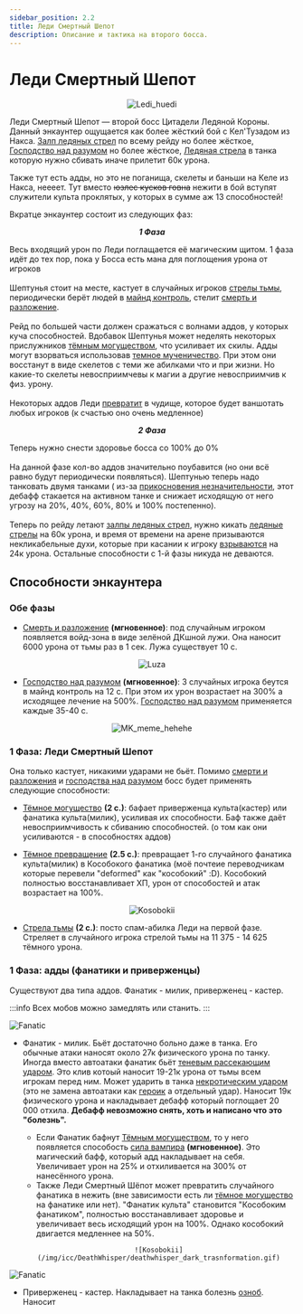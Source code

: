 ```yaml
---
sidebar_position: 2.2
title: Леди Смертный Шепот
description: Описание и тактика на второго босса.
---
```


# Леди Смертный Шепот

<center>

![Ledi_huedi](/img/icc/DeathWhisper/lady_deathwhisper.jpg)

</center>

Леди Смертный Шепот — второй босс Цитадели Ледяной Короны. Данный энкаунтер ощущается как более жёсткий бой с
Кел'Тузадом из Накса. [Залп ледяных стрел](https://www.wowhead.com/wotlk/ru/spell=72905) по всему рейду но более
жёсткое, [Господство над разумом](https://www.wowhead.com/wotlk/ru/spell=71289) но более
жёсткое, [Ледяная стрела](https://www.wowhead.com/wotlk/spell=71420) в танка которую нужно сбивать иначе прилетит 60к
урона.

Также тут есть адды, но это не поганища, скелеты и баньши на Келе из Накса, неееет. Тут вместо ~~юзлес кусков говна~~
нежити в бой вступят служители культа проклятых, у которых в сумме аж 13 способностей!

Вкратце энкаунтер состоит из следующих фаз:
<center><i><b>1 Фаза</b></i></center>

Весь входящий урон по Леди поглащается её магическим щитом. 1 фаза идёт до тех пор, пока у Босса есть мана для
поглощения урона от игроков<br/><br/> Шептунья стоит на месте, кастует в случайных
игроков [стрелы тьмы](https://www.wowhead.com/wotlk/ru/spell=71254), периодически берёт людей
в [майнд контроль](https://www.wowhead.com/wotlk/ru/spell=71289),
стелит [смерть и разложение](https://www.wowhead.com/wotlk/ru/spell=71001). <br/><br/> Рейд по большей части должен
сражаться с волнами аддов, у которых куча способностей. Вдобавок Шептунья может неделять некоторых
прислужников [тёмным могуществом](https://www.wowhead.com/wotlk/ru/spell=70901), что усиливает их скилы. Адды могут
взорваться использовав [темное мученичество](https://www.wowhead.com/wotlk/ru/spell=71236). При этом они восстанут в
виде скелетов с теми же абилками что и при жизни. Но какие-то скелеты невосприимчевы к магии а другие невосприимчив к
физ. урону. <br/><br/> Некоторых аддов Леди [превратит](https://www.wowhead.com/wotlk/ru/spell=70900) в чудище, которое
будет ваншотать любых игроков (к счастью оно очень медленное)

<center><i><b>2 Фаза</b></i></center> 

Теперь нужно снести здоровье босса со 100% до 0%  <br/><br/> На данной фазе кол-во аддов значительно поубавится (но они
всё равно будут периодически появляться). Шептунью теперь надо танковать двумя танками (
из-за [прикосновения незначительности](https://www.wowhead.com/wotlk/ru/spell=71204), этот дебафф стакается на активном
танке и снижает исходящую от него угрозу на 20%, 40%, 60%, 80% и 100% постепенно). <br/><br/>Теперь по рейду
летают [залпы ледяных стрел](https://www.wowhead.com/wotlk/ru/spell=72905), нужно
кикать [ледяные стрелы](https://www.wowhead.com/wotlk/spell=71420) на 60к урона, и время от времени на арене призываются
некликабельные духи, которые при касании к игроку [взрываются](https://www.wowhead.com/wotlk/ru/spell=71544) на 24к
урона. Остальные способности с 1-й фазы никуда не деваются.

## Способности энкаунтера

### Обе фазы

- [Смерть и разложение](https://www.wowhead.com/wotlk/ru/spell=71001) **(мгновенное)**: под случайным игроком появляется
  войд-зона в виде зелёной ДКшной лужи. Она наносит 6000 урона от <span className="dmg-shadow">тьмы</span> раз в 1 сек.
  Лужа существует 10 с.

<center>

![Luza](/img/icc/DeathWhisper/deathwhisper_DaD.gif)
</center>

- [Господство над разумом](https://www.wowhead.com/wotlk/ru/spell=71289) **(мгновенное)**: 3 случайных игрока беутся в
  майнд контроль на 12 с. При этом их урон возрастает на 300% а исходящее лечение на
  500%. [Господство над разумом](https://www.wowhead.com/wotlk/ru/spell=71289) применяется каждые 35-40 с.

<center>

![MK_meme_hehehe](/img/icc/DeathWhisper/Mind_control_MEM_2.png)
</center>

### 1 Фаза: Леди Смертный Шепот

Она только кастует, никакими ударами не бьёт. Помимо [смерти и разложения](https://www.wowhead.com/wotlk/ru/spell=71001)
и [господства над разумом](https://www.wowhead.com/wotlk/ru/spell=71289) босс будет применять следующие способности:

- [Тёмное могущество](https://www.wowhead.com/wotlk/ru/spell=70901) **(2 с.)**: бафает приверженца культа(кастер) или
  фанатика культа(милик), усиливая их способности. Баф также даёт невосприимчивость к сбиванию способностей. (о том как
  они усиливаются - в способностях аддов)

- [Тёмное превращение](https://www.wowhead.com/wotlk/ru/spell=70900) **(2.5 с.)**: превращает 1-го случайного фанатика
  культа(милик) в Кособокого фанатика (моё почтеие переводчикам которые перевели "deformed" как "кособокий" :D).
  Кособокий полностью восстанавливает ХП, урон от способостей и атак возрастает на 100%.

<center>

![Kosobokii](/img/icc/DeathWhisper/deathwhisper_dark_trasnformation.gif)
</center>

- [Стрела тьмы](https://www.wowhead.com/wotlk/ru/spell=71254) **(2 с.)**: посто спам-абилка Леди на первой фазе.
  Стреляет в случайного игрока стрелой тьмы на 11 375 - 14 625 <span className="dmg-shadow">тёмного</span> урона.

### 1 Фаза: адды (фанатики и приверженцы)

Существуют два типа аддов. Фанатик - милик, приверженец - кастер.

:::info
Всех мобов можно замедлять или станить.
:::

<div class="imgright">

![Fanatic](/img/icc/DeathWhisper/Fanatic.png)

</div>

- Фанатик - милик. Бьёт достаточно больно даже в танка. Его обычные атаки наносят около 27к <span className="dmg-phis">
  физического</span> урона по танку. Иногда вместо автоатаки фанатик
  бьёт [теневым рассекающим ударом](https://www.wowhead.com/wotlk/ru/spell=70670). Это клив котоый наносит 19-21к урона
  от <span className="dmg-shadow">тьмы</span> всем игрокам перед ним. Может ударить в
  танка [некротическим ударом](https://www.wowhead.com/wotlk/ru/spell=70659) (это не замена автоатаки
  как [героик](https://www.wowhead.com/wotlk/ru/spell=47450) а отдельный удар). Наносит 19к <span className="dmg-phis">
  физического</span> урона и накладывает дебафф который поглощает 20 000 отхила. **Дебафф невозможно снять, хоть и
  написано что это "болезнь".**
    - Если Фанатик бафнут [Тёмным могуществом](https://www.wowhead.com/wotlk/ru/spell=70901), то у него появляется способость [сила вампира](https://www.wowhead.com/wotlk/ru/spell=70674) **(мгновенное)**. Это <span className="debuf-magic"> магический </span> бафф, который адд накладывает на себя. Увеличивает урон на 25% и отхиливается на 300% от нанесённого урона.
    - Также Леди Смертный Шёпот может превратить случайного фанатика в нежить (вне зависимости есть ли [тёмное могущество](https://www.wowhead.com/wotlk/ru/spell=70901) на фанатике или нет). "Фанатик культа" становится "Кособоким фанатиком", полностью восстанавливает здоровье и увеличивает весь исходящий урон на 100%. Однако кособокий двигается медленнее на 50%.
    <center>
  
      ![Kosobokii](/img/icc/DeathWhisper/deathwhisper_dark_trasnformation.gif)
    </center>

<div class="imgright">

![Fanatic](/img/icc/DeathWhisper/Adherent.png)

</div>

- Приверженец - кастер. Накладывает на танка <span className="debuf-disease">болезнь</span> [озноб](https://www.wowhead.com/wotlk/ru/spell=67719). Наносит